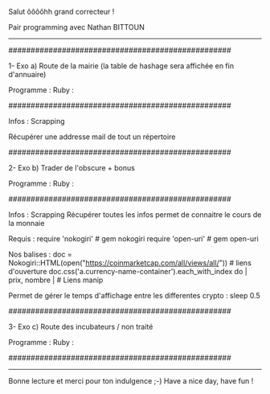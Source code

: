 Salut ôôôôhh grand correcteur !

Pair programming avec Nathan BITTOUN

--------------------------------------------------------------------------------------

##################################################

1- Exo a) Route de la mairie (la table de hashage sera affichée en fin d'annuaire)

Programme : Ruby :

##################################################

Infos : Scrapping

Récupérer une addresse mail de tout un répertoire




##################################################

2- Exo b) Trader de l'obscure + bonus

Programme : Ruby :

##################################################

Infos : Scrapping Récupérer toutes les infos permet de connaitre le cours de la monnaie

Requis : require 'nokogiri' # gem nokogiri require 'open-uri' # gem open-uri

Nos balises : doc = Nokogiri::HTML(open("https://coinmarketcap.com/all/views/all/")) # liens d'ouverture doc.css('a.currency-name-container').each_with_index do | prix, nombre | # Liens manip

Permet de gérer le temps d'affichage entre les differentes crypto : sleep 0.5



##################################################

3- Exo c) Route des incubateurs / non traité

Programme : Ruby :

##################################################

--------------------------------------------------------------------------------------

Bonne lecture et merci pour ton indulgence ;-)
Have a nice day, have fun !